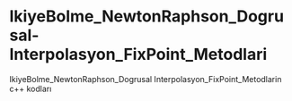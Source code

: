 # IkiyeBolme_NewtonRaphson_Dogrusal-Interpolasyon_FixPoint_Metodlari
IkiyeBolme_NewtonRaphson_Dogrusal Interpolasyon_FixPoint_Metodlarin c++ kodları
